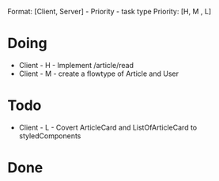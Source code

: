 Format: [Client, Server] - Priority - task type
Priority: [H, M , L]

# Doing

* Client - H - Implement /article/read
* Client - M - create a flowtype of Article and User

# Todo

* Client - L - Covert ArticleCard and ListOfArticleCard to styledComponents

# Done
